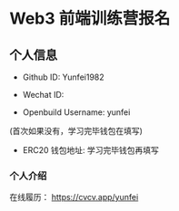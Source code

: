 # Web3 前端训练营报名

## 个人信息

- Github ID: Yunfei1982

- Wechat ID:

- Openbuild Username: yunfei

(首次如果没有，学习完毕钱包在填写)

- ERC20 钱包地址: 学习完毕钱包再填写

### 个人介绍

在线履历： https://cvcv.app/yunfei
